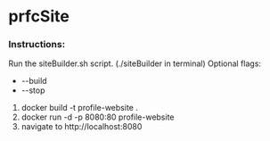 # prfcSite

### Instructions:

Run the siteBuilder.sh script. (./siteBuilder in terminal)
Optional flags:
- --build
- --stop

1. docker build -t profile-website .
2. docker run -d -p 8080:80 profile-website
3. navigate to http://localhost:8080
